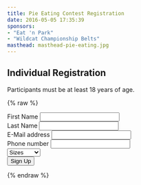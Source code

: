 ```yaml
---
title: Pie Eating Contest Registration
date: 2016-05-05 17:35:39
sponsors:
- "Eat 'n Park"
- "Wildcat Championship Belts"
masthead: masthead-pie-eating.jpg
---
```


## Individual Registration

Participants must be at least 18 years of age.

{% raw %}
<form action="//flipmail.co/api/HN36YPnjfDfkvgFmbulO" method="post">
  <div class="row">
    <div class="col-sm-4">
      <div class="form-group label-floating">
        <label class="control-label">First Name</label>
        <input type="text" class="form-control" name="first-name">
        <span class="material-input"></span>
      </div>
    </div>
    <div class="col-sm-4">
      <div class="form-group label-floating">
        <label class="control-label">Last Name</label>
        <input type="text" class="form-control" name="last-name">
        <span class="material-input"></span>
      </div>
    </div>
  </div>
  <div class="row">
    <div class="col-sm-6">
      <div class="form-group label-floating">
        <label class="control-label">E-Mail address</label>
        <input type="text" class="form-control" name="email">
        <span class="material-input"></span>
      </div>
    </div>
  </div>
  <div class="row">
    <div class="col-sm-4">
      <div class="form-group label-floating">
        <label class="control-label">Phone number</label>
        <input type="text" class="form-control" name="phone">
        <span class="material-input"></span>
      </div>
    </div>
    <div class="col-md-3">
    	<div class="form-group">
    		<select class="select form-control" placeholder="Select a shirt size" name="shirt-size">
          <option disabled="" selected="" class="disabled selected"> Sizes</option>
          <option value="S">Small</option>
    			<option value="M">Medium</option>
    			<option value="L">Large</option>
    			<option value="XL">X-Large</option>
    			<option value="2XL">2X-Large</option>
        </select>
    		<span class="material-input"></span>
    	</div>
    </div>
  </div>
  <div class="row">
  <button class="btn btn-info btn-round" type="submit">
    <i class="fa fa-trophy"></i> Sign Up
    <div class="ripple-container"></div>
  </button>
  </div>
  <input type="hidden" name="_subject" value="2016 Pie Eating Contest Entry">
  <input type="hidden" name="_confirmation" value="<b>Thank you!</b> We have received your entry into the 2016 Eat 'n Park <b>Great American Pie Eating Contest</b> presented by Wildcat Belts. The event happens Saturday, August 27th at 11am. You will need to arrive at least a half hour prior.">
  <input type="hidden" name="_valid[first-name]" value="required|alpha">
  <input type="hidden" name="_valid[last-name]" value="required|alpha">
  <input type="hidden" name="_valid[email]" value="required|valid_email">
  <input type="hidden" name="_valid[phone]" value="required">
  <input type="hidden" name="_valid[phone]" value="required">
  <input type="hidden" name="_replyto" value="%email">
  <input type="text" name="_honey" value="" style="display:none">
</form>
{% endraw %}
